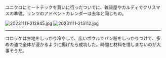 ユニクロにヒートテックを買いに行ったついでに、雑貨屋やカルディでクリスマスの準備。リンツのアドベントカレンダーは去年と同じもの。

![20231111-212945.jpg](https://ceshmina-photos.s3.ap-northeast-1.amazonaws.com/medium/202311/20231111-212945.jpg)
![20231111-213112.jpg](https://ceshmina-photos.s3.ap-northeast-1.amazonaws.com/medium/202311/20231111-213112.jpg)

---

コロッケは生地をしっかり冷やして、広いボウルでパン粉をしっかりつけて、多めの油で全体が浸かるように揚げたら成功した。時間と材料を惜しまないのが大事そうだ。
